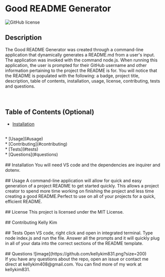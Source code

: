 
 # Good README Generator

 ![GitHub license](https://img.shields.io/badge/license-MIT-purple.svg)
 
 ## Description 
 The Good README Generator was created through a command-line application that dynamically generates a README.md from a user's input. The application was invoked with the command node.js. When running this application, the user is prompted for their GitHub username and other information pertaining to the project the README is for. You will notice that the README is populated with the following: a badge, project title, description, table of contents, installation, usage, license, contributing, tests and questions.
 <br>
 <br>
 <br>
 ## Table of Contents (Optional)
 * [Installation](#installation)
 <br>
 * [Usage](#usage)
 <br>
 * [Contributing](#contributing)
 <br>
 * [Tests](#tests)
 <br>
 * [Questions](#questions)
 <br>
 <br>
 ## Installation
 You will need VS code and the dependencies are inquirer and dotenv.
 <br>
 <br>
 ## Usage 
 A command-line application will allow for quick and easy generation of a project README to get started quickly. This allows a project creator to spend more time working on finishing the project and less time creating a good README.Perfect to use on all of your projects for a quick, efficient README.
 <br>
 <br>
 ## License
 This project is licensed under the MIT License.
 <br>
 <br>
 ## Contributing
 Kelly Kim
 <br>
 <br>
 ## Tests
 Open VS code, right click and open in integrated terminal. Type node index.js and run the file. Answer all the prompts and it will quickly plug in all of your data into the correct sections of the README template. 
 <br>
 <br>
 ## Questions
 ![image](https://github.com/kellykim831.png?size=200)
 <br>
 If you have any questions about the repo, open an issue or contact me direct at kellykim408@gmail.com. You can find more of my work at kellykim831.
